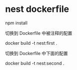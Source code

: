 # nest dockerfile

npm install

切换到 Dockerfile 中被注释的配置

docker build -t nest:first .

切换到 Dockerfile 中下面的配置

docker build -t nest:second .